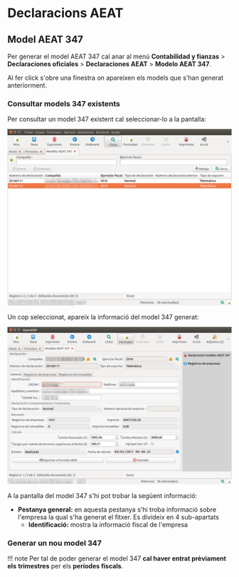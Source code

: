 # Declaracions AEAT

## Model AEAT 347

Per generar el model AEAT 347 cal anar al menú **Contabilidad y fianzas** >
**Declaraciones oficiales** > **Declaraciones AEAT** > **Modelo AEAT 347**.

Al fer click s'obre una finestra on apareixen els models que s'han generat
anteriorment.

### Consultar models 347 existents

Per consultar un model 347 existent cal seleccionar-lo a la pantalla:

![seleccio](../_static/aeat/347/seleccio.png)

Un cop seleccionat, apareix la informació del model 347 generat:

![model](../_static/aeat/347/model.png)

A la pantalla del model 347 s'hi pot trobar la següent informació:

* **Pestanya general:** en aquesta pestanya s'hi troba informació sobre
l'empresa la qual s'ha generat el fitxer. Es divideix en 4 sub-apartats
    * **Identificació:** mostra la informació fiscal de l'empresa

### Generar un nou model 347

!!! note
    Per tal de poder generar el model 347 **cal haver entrat prèviament els**
    **trimestres** per els **períodes fiscals**.
